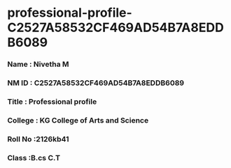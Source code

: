 # professional-profile-C2527A58532CF469AD54B7A8EDDB6089

### Name : Nivetha M
### NM ID : C2527A58532CF469AD54B7A8EDDB6089
### Title : Professional profile
### College : KG College of Arts and Science
### Roll No :2126kb41
### Class :B.cs C.T
